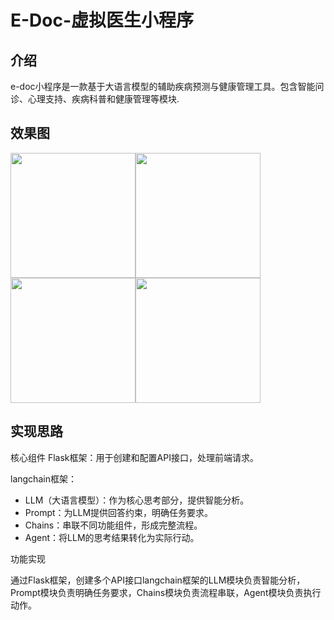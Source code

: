 # E-Doc-虚拟医生小程序
## 介绍
e-doc小程序是一款基于大语言模型的辅助疾病预测与健康管理工具。包含智能问诊、心理支持、疾病科普和健康管理等模块.
## 效果图
<img height="200" src="https://github.com/WangXuezhang0522/picture-Repository/blob/main/image/%E5%9B%BE%E7%89%877.png?raw=true"><img height="200" src="https://github.com/WangXuezhang0522/picture-Repository/blob/main/image/%E5%9B%BE%E7%89%878.png?raw=true"><img height="200" src="https://github.com/WangXuezhang0522/picture-Repository/blob/main/image/%E5%9B%BE%E7%89%879.png?raw=true"><img height="200" src="https://github.com/WangXuezhang0522/picture-Repository/blob/main/image/%E5%9B%BE%E7%89%8710.png?raw=true">

## 实现思路
核心组件
Flask框架：用于创建和配置API接口，处理前端请求。

langchain框架：
- LLM（大语言模型）：作为核心思考部分，提供智能分析。
- Prompt：为LLM提供回答约束，明确任务要求。
- Chains：串联不同功能组件，形成完整流程。
- Agent：将LLM的思考结果转化为实际行动。

功能实现

通过Flask框架，创建多个API接口langchain框架的LLM模块负责智能分析，Prompt模块负责明确任务要求，Chains模块负责流程串联，Agent模块负责执行动作。
